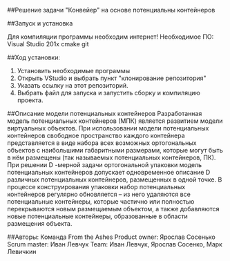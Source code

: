 ##Решение задачи "Конвейер" на основе потенциальны контейнеров


##Запуск и установка

Для компиляции программы необходим интернет!
Необходимое ПО:
Visual Studio 201x
cmake 
git

##Ход установки:
1. Установить необходимые программы
2. Открыть VStudio и выбрать пункт "клонирование репозитория"
3. Указать ссылку на этот репозиторий.
4. Выбрать файл для запуска и запустить сборку и компиляцию проекта.



##Описание модели потенциальных контейнеров
Разработанная модель потенциальных контейнеров (МПК) является развитием
модели виртуальных объектов. При использовании модели потенциальных
контейнеров свободное пространство каждого контейнера представляется в виде набора
всех возможных ортогональных объектов с наибольшими габаритными размерами, 
которые могут быть в нём размещены (так называемых потенциальных контейнеров, 
ПК). При решении D -мерной задачи ортогональной упаковки модель
потенциальных контейнеров допускает одновременное описание D различных
потенциальных контейнеров, размещенных в одной точке. 
В процессе конструирования упаковки набор потенциальных контейнеров
регулярно обновляется – из него удаляются все потенциальные контейнеры, которые
частично или полностью перекрываются новым размещаемым объектом, а также
добавляются новые потенциальные контейнеры, образованные в области размещения
объекта.

##Авторы:
Команда From the Ashes
Product owner: Ярослав Сосенько
Scrum master: Иван Левчук
Team: Иван Левчук, Ярослав Сосенко, Марк Левичкин 


